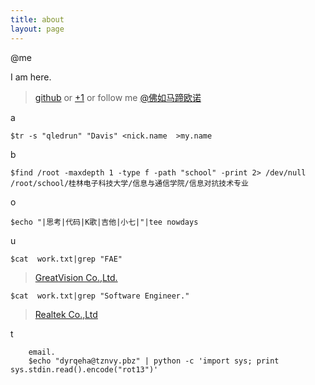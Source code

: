 ```yaml
---
title: about
layout: page
---
```


@me

I am here.
>[github](http://github.com/edrun)
or
>[+1](https://plus.google.com/u/0/116057609163918027040/posts)
or follow me
>[@佛如马蹄欧诺](http://weibo.com/1888855315/profile?from=profile&wvr=5&loc=tabprofile#profile_tab)

a
>
	$tr -s "qledrun" "Davis" <nick.name  >my.name

b
>
    $find /root -maxdepth 1 -type f -path "school" -print 2> /dev/null
    /root/school/桂林电子科技大学/信息与通信学院/信息对抗技术专业

o
>
	$echo "|思考|代码|K歌|吉他|小七|"|tee nowdays

u
>      
	$cat  work.txt|grep "FAE"
   >[GreatVision Co.,Ltd.](http://www.gvtv.com.cn)
>
	$cat  work.txt|grep "Software Engineer."
   >[Realtek Co.,Ltd](http://www.realtek.com.tw)


t
>
		email.
		$echo "dyrqeha@tznvy.pbz" | python -c 'import sys; print sys.stdin.read().encode("rot13")'


































